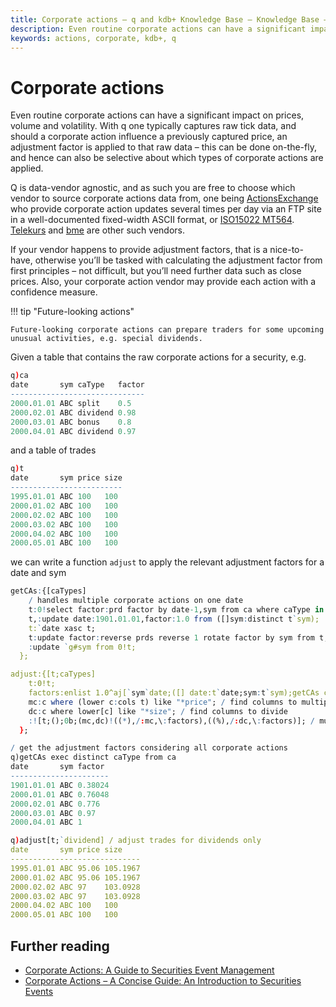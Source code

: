 ```yaml
---
title: Corporate actions – q and kdb+ Knowledge Base – Knowledge Base – kdb+ and q documentation
description: Even routine corporate actions can have a significant impact on prices, volume and volatility. With q one typically captures raw tick data, and should a corporate action influence a previously captured price, an adjustment factor is applied to that raw data – this can be done on-the-fly, and hence can also be selective about which types of corporate actions are applied.
keywords: actions, corporate, kdb+, q
---
```

# Corporate actions




Even routine corporate actions can have a significant impact on prices, volume and volatility. With q one typically captures raw tick data, and should a corporate action influence a previously captured price, an adjustment factor is applied to that raw data – this can be done on-the-fly, and hence can also be selective about which types of corporate actions are applied.

Q is data-vendor agnostic, and as such you are free to choose which vendor to source corporate actions data from, one being [ActionsExchange](https://www.actionsxchange.com) who provide corporate action updates several times per day via an FTP site in a well-documented fixed-width ASCII format, or [ISO15022 MT564](https://www.iso20022.org/15022/iso-15022-home). [Telekurs](https://www.six-group.com/financial-information/en/site/six-id-x/overview.html) and [bme](http://www.bmemarketdata.es/esp/) are other such vendors. 

If your vendor happens to provide adjustment factors, that is a nice-to-have, otherwise you’ll be tasked with calculating the adjustment factor from first principles – not difficult, but you’ll need further data such as close prices. Also, your corporate action vendor may provide each action with a confidence measure. 

!!! tip "Future-looking actions"

    Future-looking corporate actions can prepare traders for some upcoming unusual activities, e.g. special dividends.

Given a table that contains the raw corporate actions for a security, e.g.

```q
q)ca
date       sym caType   factor
------------------------------
2000.01.01 ABC split    0.5
2000.02.01 ABC dividend 0.98
2000.03.01 ABC bonus    0.8
2000.04.01 ABC dividend 0.97
```

and a table of trades

```q
q)t
date       sym price size
-------------------------
1995.01.01 ABC 100   100
2000.01.02 ABC 100   100
2000.02.02 ABC 100   100
2000.03.02 ABC 100   100
2000.04.02 ABC 100   100
2000.05.01 ABC 100   100
```

we can write a function `adjust` to apply the relevant adjustment factors for a date and sym

```q
getCAs:{[caTypes]
    / handles multiple corporate actions on one date
    t:0!select factor:prd factor by date-1,sym from ca where caType in caTypes;
    t,:update date:1901.01.01,factor:1.0 from ([]sym:distinct t`sym);
    t:`date xasc t;
    t:update factor:reverse prds reverse 1 rotate factor by sym from t;
    :update `g#sym from 0!t;
  };

adjust:{[t;caTypes]
    t:0!t;
    factors:enlist 1.0^aj[`sym`date;([] date:t`date;sym:t`sym);getCAs caTypes]`factor;
    mc:c where (lower c:cols t) like "*price"; / find columns to multiply
    dc:c where lower[c] like "*size"; / find columns to divide
    :![t;();0b;(mc,dc)!((*),/:mc,\:factors),((%),/:dc,\:factors)]; / multiply or divide out the columns
  };

/ get the adjustment factors considering all corporate actions
q)getCAs exec distinct caType from ca
date       sym factor
----------------------
1901.01.01 ABC 0.38024
2000.01.01 ABC 0.76048
2000.02.01 ABC 0.776
2000.03.01 ABC 0.97
2000.04.01 ABC 1

q)adjust[t;`dividend] / adjust trades for dividends only
date       sym price size
-----------------------------
1995.01.01 ABC 95.06 105.1967
2000.01.02 ABC 95.06 105.1967
2000.02.02 ABC 97    103.0928
2000.03.02 ABC 97    103.0928
2000.04.02 ABC 100   100
2000.05.01 ABC 100   100
```


## Further reading

-   [Corporate Actions: A Guide to Securities Event Management](http://www.amazon.com/Corporate-Actions-Securities-Management-Finance/dp/0470870664/)
-   [Corporate Actions – A Concise Guide: An Introduction to Securities Events](http://www.amazon.com/Corporate-Actions-Concise-Introduction-Securities/dp/1905641672/)
